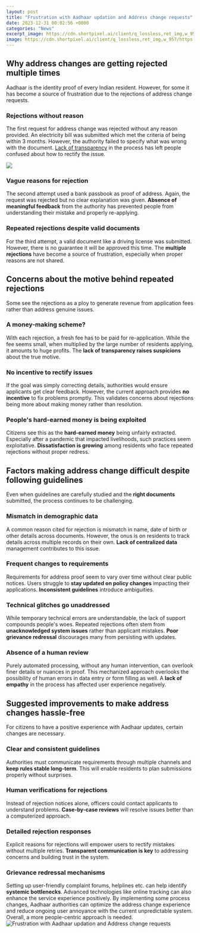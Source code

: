```yaml
---
layout: post
title: "Frustration with Aadhaar updation and Address change requests"
date: 2023-12-31 00:02:56 +0000
categories: "News"
excerpt_image: https://cdn.shortpixel.ai/client/q_lossless,ret_img,w_957/https://www.paisabazaar.com/wp-content/uploads/2017/12/Aadhaar-Address-Update-online-b.png
image: https://cdn.shortpixel.ai/client/q_lossless,ret_img,w_957/https://www.paisabazaar.com/wp-content/uploads/2017/12/Aadhaar-Address-Update-online-b.png
---
```


## Why address changes are getting rejected multiple times
Aadhaar is the identity proof of every Indian resident. However, for some it has become a source of frustration due to the rejections of address change requests. 
### Rejections without reason
The first request for address change was rejected without any reason provided. An electricity bill was submitted which met the criteria of being within 3 months. However, the authority failed to specify what was wrong with the document. [Lack of transparency](https://store.fi.io.vn/cottagecore-aesthetic-axolotl-mushroom-hat-shroomxolotl-129/men&) in the process has left people confused about how to rectify the issue. 

![](https://www.paisabazaar.com/wp-content/uploads/2017/12/Aadhaar-Address-update-using-Validation-Letter-b.png)
### Vague reasons for rejection 
The second attempt used a bank passbook as proof of address. Again, the request was rejected but no clear explanation was given. **Absence of meaningful feedback** from the authority has prevented people from understanding their mistake and properly re-applying. 
### Repeated rejections despite valid documents 
For the third attempt, a valid document like a driving license was submitted. However, there is no guarantee it will be approved this time. The **multiple rejections** have become a source of frustration, especially when proper reasons are not shared. 
## Concerns about the motive behind repeated rejections
Some see the rejections as a ploy to generate revenue from application fees rather than address genuine issues. 
### A money-making scheme?
With each rejection, a fresh fee has to be paid for re-application. While the fee seems small, when multiplied by the large number of residents applying, it amounts to huge profits. The **lack of transparency raises suspicions** about the true motive.
### No incentive to rectify issues 
If the goal was simply correcting details, authorities would ensure applicants get clear feedback. However, the current approach provides **no incentive** to fix problems promptly. This validates concerns about rejections being more about making money rather than resolution.
### People's hard-earned money is being exploited
Citizens see this as the **hard-earned money** being unfairly extracted. Especially after a pandemic that impacted livelihoods, such practices seem exploitative. **Dissatisfaction is growing** among residents who face repeated rejections without proper redress.
## Factors making address change difficult despite following guidelines 
Even when guidelines are carefully studied and the **right documents** submitted, the process continues to be challenging. 
### Mismatch in demographic data 
A common reason cited for rejection is mismatch in name, date of birth or other details across documents. However, the onus is on residents to track details across multiple records on their own. **Lack of centralized data** management contributes to this issue.
### Frequent changes to requirements
Requirements for address proof seem to vary over time without clear public notices. Users struggle to **stay updated on policy changes** impacting their applications. **Inconsistent guidelines** introduce ambiguities.
### Technical glitches go unaddressed 
While temporary technical errors are understandable, the lack of support compounds people's woes. Repeated rejections often stem from **unacknowledged system issues** rather than applicant mistakes. **Poor grievance redressal** discourages many from persisting with updates.
### Absence of a human review
Purely automated processing, without any human intervention, can overlook finer details or nuances in proof. This mechanized approach overlooks the possibility of human errors in data entry or form filling as well. A **lack of empathy** in the process has affected user experience negatively.
## Suggested improvements to make address changes hassle-free
For citizens to have a positive experience with Aadhaar updates, certain changes are necessary.
### Clear and consistent guidelines 
Authorities must communicate requirements through multiple channels and **keep rules stable long-term**. This will enable residents to plan submissions properly without surprises.
### Human verifications for rejections
Instead of rejection notices alone, officers could contact applicants to understand problems. **Case-by-case reviews** will resolve issues better than a computerized approach.  
### Detailed rejection responses
Explicit reasons for rejections will empower users to rectify mistakes without multiple retries. **Transparent communication is key** to addressing concerns and building trust in the system.
### Grievance redressal mechanisms  
Setting up user-friendly complaint forums, helplines etc. can help identify **systemic bottlenecks**. Advanced technologies like online tracking can also enhance the service experience positively.
By implementing some process changes, Aadhaar authorities can optimize the address change experience and reduce ongoing user annoyance with the current unpredictable system. Overall, a more people-centric approach is needed.
![Frustration with Aadhaar updation and Address change requests](https://cdn.shortpixel.ai/client/q_lossless,ret_img,w_957/https://www.paisabazaar.com/wp-content/uploads/2017/12/Aadhaar-Address-Update-online-b.png)